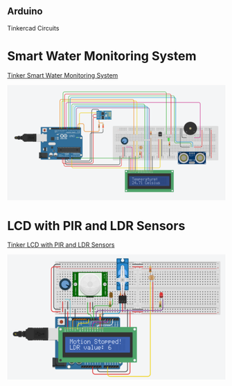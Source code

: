 ## Arduino
Tinkercad Circuits

# Smart Water Monitoring System
[Tinker Smart Water Monitoring System](https://www.tinkercad.com/things/8NZw44eAiGb-smart-water-monitoring-system)

![image](Smart%20Water%20Monitoring%20System/smart_water_monitoring_system.png?raw=true)
  
# LCD with PIR and LDR Sensors
[Tinker LCD with PIR and LDR Sensors](https://www.tinkercad.com/things/3C9YgbldS2D-lcd-with-pir-and-ldr-sensor)

![image](LCD%20with%20PIR%20and%20LDR%20Sensor/lcd_with_pir_and_ldr_sensor.png?raw=true)
